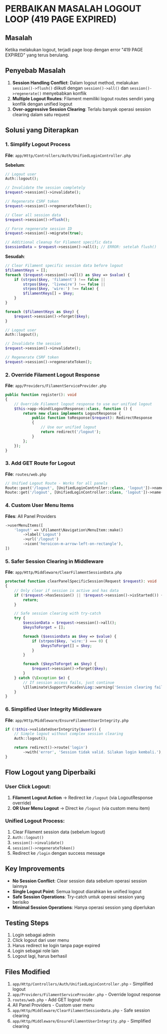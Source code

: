 # PERBAIKAN MASALAH LOGOUT LOOP (419 PAGE EXPIRED)

## Masalah

Ketika melakukan logout, terjadi page loop dengan error "419 PAGE EXPIRED" yang terus berulang.

## Penyebab Masalah

1. **Session Handling Conflict**: Dalam logout method, melakukan `session()->flush()` diikuti dengan `session()->all()` dan `session()->regenerate()` menyebabkan konflik
2. **Multiple Logout Routes**: Filament memiliki logout routes sendiri yang konflik dengan unified logout
3. **Over-aggressive Session Clearing**: Terlalu banyak operasi session clearing dalam satu request

## Solusi yang Diterapkan

### 1. Simplify Logout Process

**File**: `app/Http/Controllers/Auth/UnifiedLoginController.php`

**Sebelum**:

```php
// Logout user
Auth::logout();

// Invalidate the session completely
$request->session()->invalidate();

// Regenerate CSRF token
$request->session()->regenerateToken();

// Clear all session data
$request->session()->flush();

// Force regenerate session ID
$request->session()->migrate(true);

// Additional cleanup for Filament specific data
$sessionData = $request->session()->all(); // ERROR: setelah flush()
```

**Sesudah**:

```php
// Clear Filament specific session data before logout
$filamentKeys = [];
foreach ($request->session()->all() as $key => $value) {
    if (strpos($key, 'filament') !== false ||
        strpos($key, 'livewire') !== false ||
        strpos($key, 'wire:') !== false) {
        $filamentKeys[] = $key;
    }
}

foreach ($filamentKeys as $key) {
    $request->session()->forget($key);
}

// Logout user
Auth::logout();

// Invalidate the session
$request->session()->invalidate();

// Regenerate CSRF token
$request->session()->regenerateToken();
```

### 2. Override Filament Logout Response

**File**: `app/Providers/FilamentServiceProvider.php`

```php
public function register(): void
{
    // Override Filament logout response to use our unified logout
    $this->app->bind(LogoutResponse::class, function () {
        return new class implements LogoutResponse {
            public function toResponse($request): RedirectResponse
            {
                // Use our unified logout
                return redirect('/logout');
            }
        };
    });
}
```

### 3. Add GET Route for Logout

**File**: `routes/web.php`

```php
// Unified Logout Route - Works for all panels
Route::post('/logout', [UnifiedLoginController::class, 'logout'])->name('unified.logout')->middleware('auth');
Route::get('/logout', [UnifiedLoginController::class, 'logout'])->name('unified.logout.get')->middleware('auth');
```

### 4. Custom User Menu Items

**Files**: All Panel Providers

```php
->userMenuItems([
    'logout' => \Filament\Navigation\MenuItem::make()
        ->label('Logout')
        ->url('/logout')
        ->icon('heroicon-m-arrow-left-on-rectangle'),
])
```

### 5. Safer Session Clearing in Middleware

**File**: `app/Http/Middleware/ClearFilamentSessionData.php`

```php
protected function clearPanelSpecificSession(Request $request): void
{
    // Only clear if session is active and has data
    if (!$request->hasSession() || !$request->session()->isStarted()) {
        return;
    }

    // Safe session clearing with try-catch
    try {
        $sessionData = $request->session()->all();
        $keysToForget = [];

        foreach ($sessionData as $key => $value) {
            if (strpos($key, 'wire:') === 0) {
                $keysToForget[] = $key;
            }
        }

        foreach ($keysToForget as $key) {
            $request->session()->forget($key);
        }
    } catch (\Exception $e) {
        // If session access fails, just continue
        \Illuminate\Support\Facades\Log::warning('Session clearing failed: ' . $e->getMessage());
    }
}
```

### 6. Simplified User Integrity Middleware

**File**: `app/Http/Middleware/EnsureFilamentUserIntegrity.php`

```php
if (!$this->validateUserIntegrity($user)) {
    // Simple logout without complex session clearing
    Auth::logout();

    return redirect()->route('login')
        ->with('error', 'Session tidak valid. Silakan login kembali.');
}
```

## Flow Logout yang Diperbaiki

### User Click Logout:

1. **Filament Logout Action** → Redirect ke `/logout` (via LogoutResponse override)
2. **OR User Menu Logout** → Direct ke `/logout` (via custom menu item)

### Unified Logout Process:

1. Clear Filament session data (sebelum logout)
2. `Auth::logout()`
3. `session()->invalidate()`
4. `session()->regenerateToken()`
5. Redirect ke `/login` dengan success message

## Key Improvements

-   **No Session Conflict**: Clear session data sebelum operasi session lainnya
-   **Single Logout Point**: Semua logout diarahkan ke unified logout
-   **Safe Session Operations**: Try-catch untuk operasi session yang berisiko
-   **Minimal Session Operations**: Hanya operasi session yang diperlukan

## Testing Steps

1. Login sebagai admin
2. Click logout dari user menu
3. Harus redirect ke login tanpa page expired
4. Login sebagai role lain
5. Logout lagi, harus berhasil

## Files Modified

1. `app/Http/Controllers/Auth/UnifiedLoginController.php` - Simplified logout
2. `app/Providers/FilamentServiceProvider.php` - Override logout response
3. `routes/web.php` - Add GET logout route
4. All Panel Providers - Custom user menu
5. `app/Http/Middleware/ClearFilamentSessionData.php` - Safe session clearing
6. `app/Http/Middleware/EnsureFilamentUserIntegrity.php` - Simplified clearing
